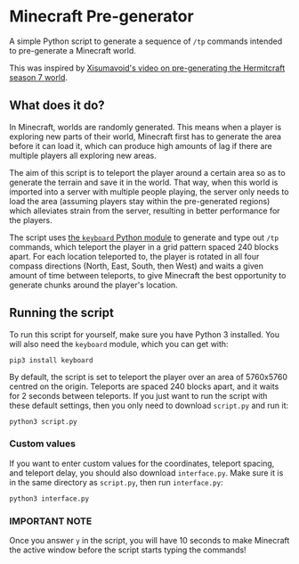 # Minecraft Pre-generator
A simple Python script to generate a sequence of `/tp` commands intended to pre-generate a Minecraft world.

This was inspired by [Xisumavoid's video on pre-generating the Hermitcraft season 7 world](https://www.youtube.com/watch?v=eA35S2GW-jI).

## What does it do?

In Minecraft, worlds are randomly generated. This means when a player is 
exploring new parts of their world, Minecraft first has to generate the area 
before it can load it, which can produce high amounts of lag if there are 
multiple players all exploring new areas.

The aim of this script is to teleport the player around a certain area so as 
to generate the terrain and save it in the world. That way, when this world is 
imported into a server with multiple people playing, the server only needs to 
load the area (assuming players stay within the pre-generated regions) which 
alleviates strain from the server, resulting in better performance for the 
players.

The script uses [the `keyboard` Python module](https://github.com/boppreh/keyboard) 
to generate and type out `/tp` commands, which teleport the player in a grid 
pattern spaced 240 blocks apart. For each location teleported to, the player 
is rotated in all four compass directions (North, East, South, then West) and 
waits a given amount of time between teleports, to give Minecraft the best 
opportunity to generate chunks around the player's location. 

## Running the script

To run this script for yourself, make sure you have Python 3 installed. You 
will also need the `keyboard` module, which you can get with:

    pip3 install keyboard

By default, the script is set to teleport the player over an area of 5760x5760 
centred on the origin. Teleports are spaced 240 blocks apart, and it waits for 
2 seconds between teleports. If you just want to run the script with these 
default settings, then you only need to download `script.py` and run it:

    python3 script.py

### Custom values

If you want to enter custom values for the coordinates, teleport spacing, and 
teleport delay, you should also download `interface.py`. Make sure it is in 
the same directory as `script.py`, then run `interface.py`:

    python3 interface.py

### IMPORTANT NOTE

Once you answer `y` in the script, you will have 10 seconds to make Minecraft 
the active window before the script starts typing the commands!
